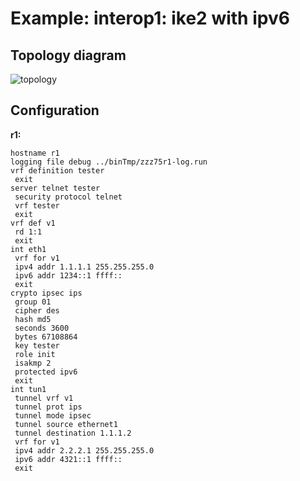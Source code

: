 # Example: interop1: ike2 with ipv6

## **Topology diagram**

![topology](/img/intop1-ike202.tst.png)

## **Configuration**

**r1:**
```
hostname r1
logging file debug ../binTmp/zzz75r1-log.run
vrf definition tester
 exit
server telnet tester
 security protocol telnet
 vrf tester
 exit
vrf def v1
 rd 1:1
 exit
int eth1
 vrf for v1
 ipv4 addr 1.1.1.1 255.255.255.0
 ipv6 addr 1234::1 ffff::
 exit
crypto ipsec ips
 group 01
 cipher des
 hash md5
 seconds 3600
 bytes 67108864
 key tester
 role init
 isakmp 2
 protected ipv6
 exit
int tun1
 tunnel vrf v1
 tunnel prot ips
 tunnel mode ipsec
 tunnel source ethernet1
 tunnel destination 1.1.1.2
 vrf for v1
 ipv4 addr 2.2.2.1 255.255.255.0
 ipv6 addr 4321::1 ffff::
 exit
```
